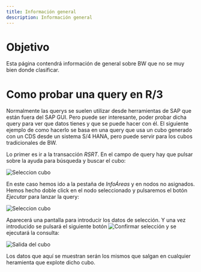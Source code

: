 ```yaml
---
title: Información general
description: Información general
---
```


# Objetivo

Esta página contendrá información de general sobre BW que no se muy bien donde clasificar.

# Como probar una query en R/3

Normalmente las querys se suelen utilizar desde herramientas de SAP que están fuera del SAP GUI. Pero puede ser interesante, poder probar dicha query para ver que datos tienes y que se puede hacer con él. El siguiente ejemplo de como hacerlo se basa en una query que usa un cubo generado con un CDS desde un sistema S/4 HANA, pero puede servir para los cubos tradicionales de BW.

Lo primer es ir a la transacción *RSRT*. En el campo de query hay que pulsar sobre la ayuda para búsqueda y buscar el cubo:

![Seleccion cubo](/images/sap/BW/info_general_seleccion_cubo.png)

En este caso hemos ido a la pestaña de *InfoÁreas* y en nodos no asignados. Hemos hecho doble click en el nodo seleccionado y pulsaremos el botón *Ejecutar* para lanzar la query:

![Seleccion cubo](/images/sap/BW/info_general_pantalla_sel_cubo.png)

Aparecerá una pantalla para introducir los datos de selección. Y una vez introducido se pulsará el siguiente botón ![Confirmar selección](/images/sap/BW/info_general_pantalla_sel_cubo_confirmar.png) y se ejecutará la consulta:

![Salida del cubo](/images/sap/BW/info_general_salida_cubo.png)

Los datos que aquí se muestran serán los mismos que salgan en cualquier heramienta que explote dicho cubo.